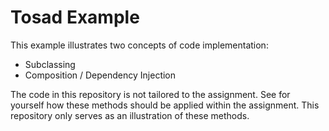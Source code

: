# Tosad Example

This example illustrates two concepts of code implementation:
- Subclassing
- Composition / Dependency Injection

The code in this repository is not tailored to the assignment. See for yourself how these methods should be applied within the assignment. 
This repository only serves as an illustration of these methods.
